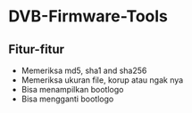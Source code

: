 # DVB-Firmware-Tools

## Fitur-fitur
* Memeriksa md5, sha1 and sha256
* Memeriksa ukuran file, korup atau ngak nya
* Bisa menampilkan bootlogo
* Bisa mengganti bootlogo
